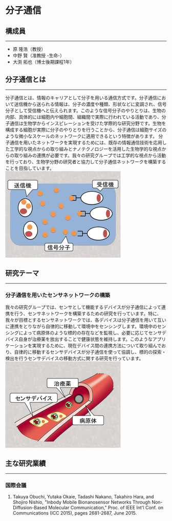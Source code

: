 # 分子通信

## 構成員
-------
* 原 隆浩（教授）
* 中野 賢（准教授 -生命-）
* 大渕 拓也（博士後期課程1年）


## 分子通信とは
-------
分子通信とは、情報のキャリアとして分子を用いる通信方式です。分子通信において送信機から送られる情報は、分子の濃度や種類、形状などに変調され、信号分子として受信機へと伝えられます。このような信号分子のやりとりは、生物の内部、具体的には細胞内や細胞間、組織間で実際に行われている活動であり、分子通信は生物学からインスピレーションを受けた学際的な研究分野です。生物を構成する細胞が実際に分子のやりとりを行うことから、分子通信は細胞サイズのような微小なスケールのネットワークに適用できるという特徴があります。
分子通信を用いたネットワークを実現するためには、既存の情報通信技術を応用した工学的な視点からの取り組みとナノテクノロジーを活用した生物学的な視点からの取り組みの連携が必要です。我々の研究グループでは工学的な視点から活動を行っており、生物学分野の研究者と協力して分子通信ネットワークを構築することを目指しています。
![](./img/m-comm1.png)

## 研究テーマ
-------
### 分子通信を用いたセンサネットワークの構築

我々の研究グループでは、センサとして機能するデバイスが分子通信によって連携を行う、センサネットワークを構築するための研究を行っています。特に、我々が目標とするセンサネットワークでは、各デバイスは分子通信を用いて互いに連携をとりながら自律的に移動して環境中をセンシングします。環境中のセンシングによって病原体のような標的の存在などを監視し、必要に応じてセンサデバイス自身が治療薬を放出することで健康状態を維持します。このようなアプリケーションを実現するために、現在デバイス間の連携方法について取り組んでおり、自律的に移動するセンサデバイスが分子通信を使って協調し、標的の探索・検出を行うセンサデバイスの移動方式に関する研究を行っています。
![](./img/m-comm2.png)


## 主な研究業績
-------
### 国際会議
1. Takuya Obuchi, Yutaka Okaie, Tadashi Nakano, Takahiro Hara, and Shojiro Nishio, "Inbody Mobile Bionanosensor Networks Through Non-Diffusion-Based Molecular Communication," Proc. of IEEE Int'l Conf. on Communications (ICC 2015), pages 2681-2687, June 2015.
